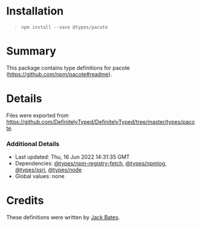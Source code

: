 # Installation
> `npm install --save @types/pacote`

# Summary
This package contains type definitions for pacote (https://github.com/npm/pacote#readme).

# Details
Files were exported from https://github.com/DefinitelyTyped/DefinitelyTyped/tree/master/types/pacote.

### Additional Details
 * Last updated: Thu, 16 Jun 2022 14:31:35 GMT
 * Dependencies: [@types/npm-registry-fetch](https://npmjs.com/package/@types/npm-registry-fetch), [@types/npmlog](https://npmjs.com/package/@types/npmlog), [@types/ssri](https://npmjs.com/package/@types/ssri), [@types/node](https://npmjs.com/package/@types/node)
 * Global values: none

# Credits
These definitions were written by [Jack Bates](https://github.com/jablko).

